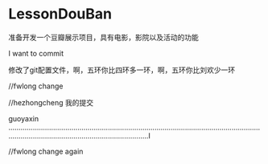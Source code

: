 # LessonDouBan
准备开发一个豆瓣展示项目，具有电影，影院以及活动的功能

I want to commit 



修改了git配置文件，啊，五环你比四环多一环，啊，五环你比刘欢少一环


//fwlong change


//hezhongcheng  我的提交

guoyaxin .................................................................................................................................................................................................I


//fwlong change again